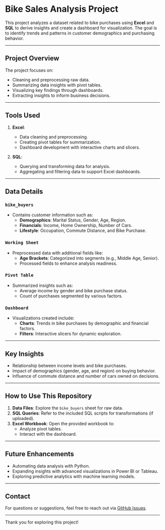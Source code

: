 # Bike Sales Analysis Project

This project analyzes a dataset related to bike purchases using **Excel** and **SQL** to derive insights and create a dashboard for visualization. The goal is to identify trends and patterns in customer demographics and purchasing behavior.

---

## Project Overview

The project focuses on:
- Cleaning and preprocessing raw data.
- Summarizing data insights with pivot tables.
- Visualizing key findings through dashboards.
- Extracting insights to inform business decisions.

---

## Tools Used

1. **Excel**:
   - Data cleaning and preprocessing.
   - Creating pivot tables for summarization.
   - Dashboard development with interactive charts and slicers.

2. **SQL**:
   - Querying and transforming data for analysis.
   - Aggregating and filtering data to support Excel dashboards.

---

## Data Details

### `bike_buyers`
- Contains customer information such as:
  - **Demographics**: Marital Status, Gender, Age, Region.
  - **Financials**: Income, Home Ownership, Number of Cars.
  - **Lifestyle**: Occupation, Commute Distance, and Bike Purchase.

### `Working Sheet`
- Preprocessed data with additional fields like:
  - **Age Brackets**: Categorized into segments (e.g., Middle Age, Senior).
  - Processed fields to enhance analysis readiness.

### `Pivot Table`
- Summarized insights such as:
  - Average income by gender and bike purchase status.
  - Count of purchases segmented by various factors.

### `Dashboard`
- Visualizations created include:
  - **Charts**: Trends in bike purchases by demographic and financial factors.
  - **Filters**: Interactive slicers for dynamic exploration.

---

## Key Insights
- Relationship between income levels and bike purchases.
- Impact of demographics (gender, age, and region) on buying behavior.
- Influence of commute distance and number of cars owned on decisions.

---

## How to Use This Repository

1. **Data Files**: Explore the `bike_buyers` sheet for raw data.
2. **SQL Queries**: Refer to the included SQL scripts for transformations (if uploaded).
3. **Excel Workbook**: Open the provided workbook to:
   - Analyze pivot tables.
   - Interact with the dashboard.

---

## Future Enhancements
- Automating data analysis with Python.
- Expanding insights with advanced visualizations in Power BI or Tableau.
- Exploring predictive analytics with machine learning models.

---

## Contact
For questions or suggestions, feel free to reach out via [GitHub Issues](https://github.com/yourusername/yourrepository/issues).

---

Thank you for exploring this project!
